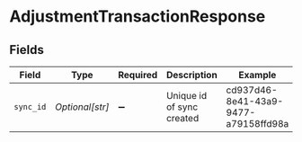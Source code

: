 # AdjustmentTransactionResponse


## Fields

| Field                                | Type                                 | Required                             | Description                          | Example                              |
| ------------------------------------ | ------------------------------------ | ------------------------------------ | ------------------------------------ | ------------------------------------ |
| `sync_id`                            | *Optional[str]*                      | :heavy_minus_sign:                   | Unique id of sync created            | cd937d46-8e41-43a9-9477-a79158ffd98a |